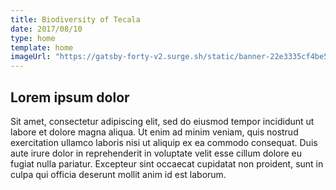 ```yaml
---
title: Biodiversity of Tecala
date: 2017/08/10
type: home
template: home
imageUrl: "https://gatsby-forty-v2.surge.sh/static/banner-22e3335cf4be5dddb7a51870b0e3203f.jpg"
---
```

## Lorem ipsum dolor

Sit amet, consectetur adipiscing elit, sed do eiusmod tempor incididunt ut labore et dolore magna aliqua. Ut enim ad minim veniam, quis nostrud exercitation ullamco laboris nisi ut aliquip ex ea commodo consequat. Duis aute irure dolor in reprehenderit in voluptate velit esse cillum dolore eu fugiat nulla pariatur. Excepteur sint occaecat cupidatat non proident, sunt in culpa qui officia deserunt mollit anim id est laborum.